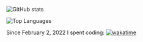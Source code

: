 ![GitHub stats](https://github-readme-stats.vercel.app/api?username=kraysent&count_private=true&theme=dark)

![Top Languages](https://github-readme-stats.vercel.app/api/top-langs/?username=kraysent&exclude_repo=covid-statistics&langs_count=6&theme=dark&layout=compact)

Since February 2, 2022 I spent coding:
[![wakatime](https://wakatime.com/badge/user/fe0c2f1f-e6f4-4452-8d66-d68b734fbd83.svg)](https://wakatime.com/@fe0c2f1f-e6f4-4452-8d66-d68b734fbd83)
